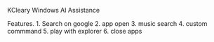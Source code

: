 KCleary
Windows AI Assistance

Features.
	1. Search on google 
	2. app open 
	3. music search 
	4. custom commmand
	5. play with explorer
	6. close apps 
